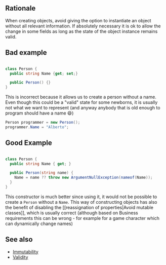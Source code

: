 ## Rationale

When creating objects, avoid giving the option to instantiate an object without all relevant information. If absolutely necessary it is ok to allow the change in some fields as long as the state of the object instance remains valid.

## Bad example

```csharp

class Person {
  public string Name {get; set;}

  public Person() {}
}

```

This is incorrect because it allows us to create a person without a name. Even though this could be a "valid" state for some newborns, it is usually not what we want to represent (and anyway anybody that is old enough to program should have a name 😄)

```csharp
Person programmer = new Person();
programmer.Name = "Alberto";
```

## Good Example

```csharp

class Person {
  public string Name { get; }

  public Person(string name) {
    Name = name ?? throw new ArgumentNullException(nameof(Name));
  }
}

```

This constructor is much better since using it, it would not be possible to create a `Person` without a `Name`. This way of constructing objects has also the benefit of disabling the [[reassignation of properties|Avoid mutable classes]], which is usually correct (although based on Business requirements this can be wrong - for example for a game character which can dynamically change names)

## See also

* [Immutability](Avoid-mutable-classes.md)
* [Validity](Do-validate-in-constructor.md)
